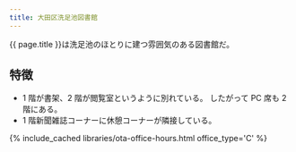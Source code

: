 ```yaml
---
title: 大田区洗足池図書館
---
```


{{ page.title }}は洗足池のほとりに建つ雰囲気のある図書館だ。

## 特徴

* 1 階が書架、2 階が閲覧室というように別れている。
  したがって PC 席も 2 階にある。
* 1 階新聞雑誌コーナーに休憩コーナーが隣接している。

{% include_cached libraries/ota-office-hours.html office_type='C' %}
